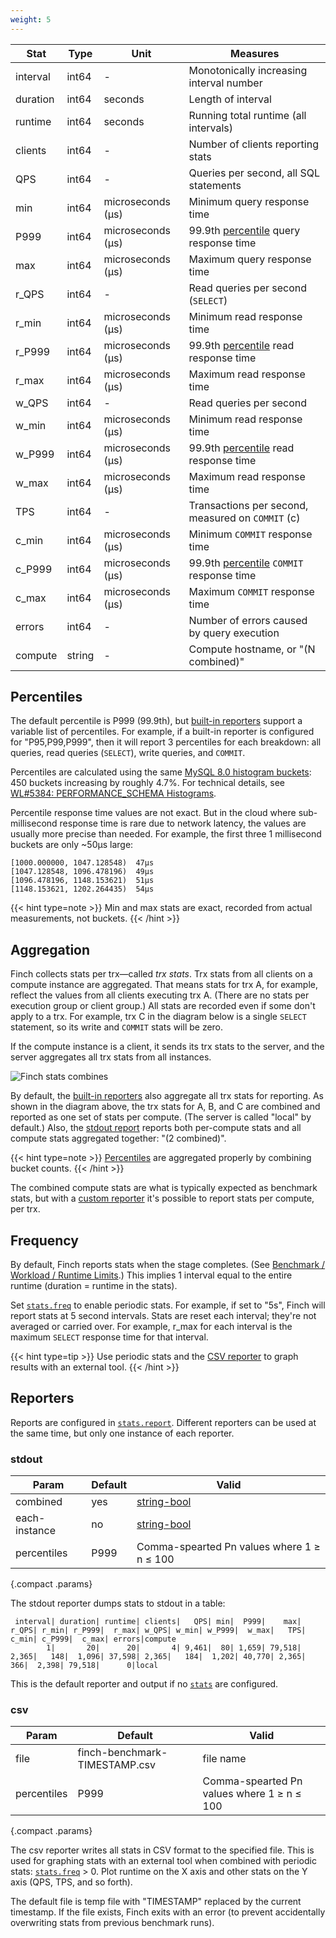 ```yaml
---
weight: 5
---
```


|Stat|Type|Unit|Measures|
|----|----|----|--------|
|interval|int64|-|Monotonically increasing interval number|
|duration|int64|seconds|Length of interval|
|runtime|int64|seconds|Running total runtime (all intervals)|
|clients|int64|-|Number of clients reporting stats|
|QPS|int64|-|Queries per second, all SQL statements|
|min|int64|microseconds (&micro;s)|Minimum query response time|
|P999|int64|microseconds (&micro;s)|99.9th [percentile](#percentiles) query response time|
|max|int64|microseconds (&micro;s)|Maximum query response time|
|r_QPS|int64|-|Read queries per second (`SELECT`)|
|r_min|int64|microseconds (&micro;s)|Minimum read response time|
|r_P999|int64|microseconds (&micro;s)|99.9th  [percentile](#percentiles) read response time|
|r_max|int64|microseconds (&micro;s)|Maximum read response time|
|w_QPS|int64|-|Read queries per second|
|w_min|int64|microseconds (&micro;s)|Minimum read response time|
|w_P999|int64|microseconds (&micro;s)|99.9th  [percentile](#percentiles) read response time|
|w_max|int64|microseconds (&micro;s)|Maximum read response time|
|TPS|int64|-|Transactions per second, measured on `COMMIT` (c)|
|c_min|int64|microseconds (&micro;s)|Minimum `COMMIT` response time|
|c_P999|int64|microseconds (&micro;s)|99.9th  [percentile](#percentiles) `COMMIT` response time|
|c_max|int64|microseconds (&micro;s)|Maximum `COMMIT` response time|
|errors|int64|-|Number of errors caused by query execution|
|compute|string|-|Compute hostname, or "(N combined)"|

## Percentiles

The default percentile is P999 (99.9th), but [built-in reporters](#reports) support a variable list of percentiles.
For example, if a built-in reporter is configured for "P95,P99,P999", then it will report 3 percentiles for each breakdown: all queries, read queries (`SELECT`), write queries, and `COMMIT`.

Percentiles are calculated using the same [MySQL 8.0 histogram buckets](https://dev.mysql.com/doc/mysql-perfschema-excerpt/8.0/en/performance-schema-statement-histogram-summary-tables.html): 450 buckets increasing by roughly 4.7%.
For technical details, see [WL#5384: PERFORMANCE_SCHEMA Histograms](https://dev.mysql.com/worklog/task/?id=5384).

Percentile response time values are not exact.
But in the cloud where sub-millisecond response time is rare due to network latency, the values are usually more precise than needed.
For example, the first three 1 millisecond buckets are only ~50&micro;s large:

```
[1000.000000, 1047.128548)  47µs
[1047.128548, 1096.478196)  49µs
[1096.478196, 1148.153621)  51µs
[1148.153621, 1202.264435)  54µs
```

{{< hint type=note >}}
Min and max stats are exact, recorded from actual measurements, not buckets.
{{< /hint >}}

## Aggregation

Finch collects stats per trx&mdash;called _trx stats_.
Trx stats from all clients on a compute instance are aggregated.
That means stats for trx A, for example, reflect the values from all clients executing trx A.
(There are no stats per execution group or client group.)
All stats are recorded even if some don't apply to a trx.
For example, trx C in the diagram below is a single `SELECT` statement, so its write and `COMMIT` stats will be zero.

If the compute instance is a client, it sends its trx stats to the server, and the server aggregates all trx stats from all instances.

![Finch stats combines](/img/finch_stats_combined.svg)

By default, the [built-in reporters](#reports) also aggregate all trx stats for reporting.
As shown in the diagram above, the trx stats for A, B, and C are combined and reported as one set of stats per compute.
(The server is called "local" by default.)
Also, the [stdout report](#stdout) reports both per-compute stats and all compute stats aggregated together: "(2 combined)".

{{< hint type=note >}}
[Percentiles](#percentiles) are aggregated properly by combining bucket counts.
{{< /hint >}}

The combined compute stats are what is typically expected as benchmark stats, but with a [custom reporter](/api/stats/) it's possible to report stats per compute, per trx.

## Frequency

By default, Finch reports stats when the stage completes.
(See [Benchmark / Workload / Runtime Limits](/benchmark/workload/#runtime-limits).)
This implies 1 interval equal to the entire runtime (duration = runtime in the stats).

Set [`stats.freq`](/syntax/all-file/#freq) to enable periodic stats.
For example, if set to "5s", Finch will report stats at 5 second intervals.
Stats are reset each interval; they're not averaged or carried over.
For example, r_max for each interval is the maximum `SELECT` response time for that interval.

{{< hint type=tip >}}
Use periodic stats and the [CSV reporter](#csv) to graph results with an external tool.
{{< /hint >}}

## Reporters

Reports are configured in [`stats.report`](/syntax/all-file/#report).
Different reporters can be used at the same time, but only one instance of each reporter.

### stdout

|Param|Default|Valid|
|-----|-------|-----|
|combined|yes|[string-bool](/syntax/values/#string-bool)|
|each-instance|no|[string-bool](/syntax/values/#string-bool)|
|percentiles|P999|Comma-spearted Pn values where 1 &ge; n &le; 100|
{.compact .params}

The stdout reporter dumps stats to stdout in a table:

```
 interval| duration| runtime| clients|   QPS| min|  P999|    max| r_QPS| r_min| r_P999|  r_max| w_QPS| w_min| w_P999|  w_max|   TPS| c_min| c_P999|  c_max| errors|compute
        1|       20|      20|       4| 9,461|  80| 1,659| 79,518| 2,365|   148|  1,096| 37,598| 2,365|   184|  1,202| 40,770| 2,365|   366|  2,398| 79,518|      0|local
```

This is the default reporter and output if no [`stats`](/syntax/all-file/#stats) are configured.

### csv

|Param|Default|Valid|
|-----|-------|-----|
|file|finch-benchmark-TIMESTAMP.csv|file name|
|percentiles|P999|Comma-spearted Pn values where 1 &ge; n &le; 100|
{.compact .params}

The csv reporter writes all stats in CSV format to the specified file.
This is used for graphing stats with an external tool when combined with periodic stats: [`stats.freq`](/syntax/all-file/#freq) &gt; 0.
Plot runtime on the X axis and other stats on the Y axis (QPS, TPS, and so forth).

The default file is temp file with "TIMESTAMP" replaced by the current timestamp.
If the file exists, Finch exits with an error (to prevent accidentally overwriting stats from previous benchmark runs).

